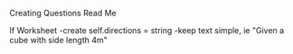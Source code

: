 Creating Questions Read Me

If Worksheet
-create self.directions = string
-keep text simple, ie "Given a cube with side length 4m"
